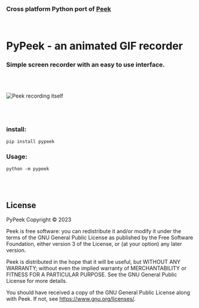 ### Cross platform Python port of [Peek](https://github.com/phw/peek)

<br/>

# PyPeek - an animated GIF recorder

### Simple screen recorder with an easy to use interface.

<br/>
<br/>

![Peek recording itself](https://raw.githubusercontent.com/firatkiral/pypeek/main/data/screenshot/peek-recording-itself.gif)

<br/>
<br/>

### install:

```console
pip install pypeek
```


### Usage:

```console
python -m pypeek
```

<br/>
<br/>

## License
PyPeek Copyright © 2023

Peek is free software: you can redistribute it and/or modify
it under the terms of the GNU General Public License as published by
the Free Software Foundation, either version 3 of the License, or
(at your option) any later version.

Peek is distributed in the hope that it will be useful,
but WITHOUT ANY WARRANTY; without even the implied warranty of
MERCHANTABILITY or FITNESS FOR A PARTICULAR PURPOSE.  See the
GNU General Public License for more details.

You should have received a copy of the GNU General Public License
along with Peek.  If not, see <https://www.gnu.org/licenses/>.